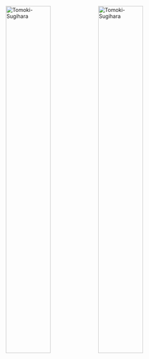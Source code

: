 <p><img align="right" width="49%" src="https://github-readme-stats.vercel.app/api?username=Tomoki-Sugihara&show_icons=true&locale=en" alt="Tomoki-Sugihara" /></p>

<p><img align="right" width="49%" src="https://github-readme-stats.vercel.app/api/top-langs?username=Tomoki-Sugihara&show_icons=true&locale=en&layout=compact" alt="Tomoki-Sugihara" /></p>
